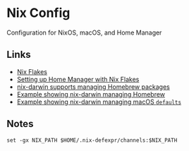 # Nix Config

Configuration for NixOS, macOS, and Home Manager

## Links

- [Nix Flakes](https://nixos.wiki/wiki/Flakes)
- [Setting up Home Manager with Nix Flakes](https://nix-community.github.io/home-manager/index.html#ch-nix-flakes)
- [nix-darwin supports managing Homebrew packages](https://github.com/LnL7/nix-darwin/pull/262)
- [Example showing nix-darwin managing Homebrew](https://github.com/malob/nixpkgs/blob/master/darwin/homebrew.nix)
- [Example showing nix-darwin managing macOS `defaults`](https://github.com/LnL7/nix-darwin/blob/master/modules/examples/lnl.nix)

## Notes

```
set -gx NIX_PATH $HOME/.nix-defexpr/channels:$NIX_PATH
```
